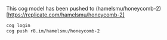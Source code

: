 This cog model has been pushed to (hamelsmu/honeycomb-2)[https://replicate.com/hamelsmu/honeycomb-2]

```bash
cog login
cog push r8.im/hamelsmu/honeycomb-2
```